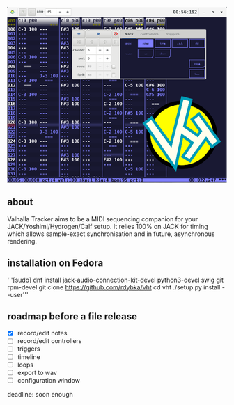 ![vht header](/data/vht_header.png)
## about
Valhalla Tracker aims to be a MIDI sequencing companion for your
JACK/Yoshimi/Hydrogen/Calf setup. It relies 100% on JACK for timing
which allows sample-exact synchronisation and in future, 
asynchronous rendering.

## installation on Fedora
'''[sudo] dnf install jack-audio-connection-kit-devel python3-devel swig git rpm-devel
git clone https://github.com/rdybka/vht
cd vht
./setup.py install --user'''

## roadmap before a file release
- [x] record/edit notes
- [ ] record/edit controllers
- [ ] triggers
- [ ] timeline
- [ ] loops
- [ ] export to wav
- [ ] configuration window

deadline: soon enough
